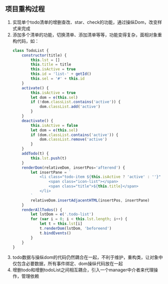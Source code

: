 ## 项目重构过程
1. 实现单个todo清单的增删查改、star、check的功能，通过操纵Dom，改变样式来完成
2. 添加多个清单的功能，切换清单、添加清单等等，功能变得复杂，面相对象重构代码，如：
    ```javascript
    class TodoList {
        constructor(title) {
            this.lst = []
            this.title = title
            this.isActive = true
            this.id = 'list-' + getId()
            this.sel = '#' + this.id
        }
        activate() {
            this.isActive = true
            let dom = e(this.sel)
            if (!dom.classList.contains('active')) {
                dom.classList.add('active')
            }
        }
        deactivate() {
            this.isActive = false
            let dom = e(this.sel)
            if (dom.classList.contains('active')) {
                dom.classList.remove('active')
            }
        }
        addTodo(t) {
            this.lst.push(t)
        }
        renderDom(relativeDom, insertPos='afterend') {
            let insertPane = `
                <li class="todo-item ${this.isActive ? 'active' : ''}" id="${this.id}">
                    <span class="icon-list"></span>
                    <span class="title">${this.title}</span>
                </li>
            `
            relativeDom.insertAdjacentHTML(insertPos, insertPane)
        }
        renderAllTodos() {
            let lstDom = e('.todo-list')
            for (var i = 0; i < this.lst.length; i++) {
                let t = this.lst[i]
                t.renderDom(lstDom, 'beforeend')
                t.bindEvents()
            }
        }
    }
    ```
3. todo数据与操纵dom的代码仍然耦合在一起，不利于维护，重构类，让对象中仅包含必要数据，所有事件绑定、dom操纵代码放在一起
4. 增删todo和增删todoList之间相互耦合，引入一个manager中介者来代理操作，管理依赖
